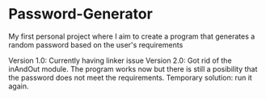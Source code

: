 # Password-Generator
My first personal project where I aim to create a program that generates a random password based on the user's requirements

Version 1.0: Currently having linker issue
Version 2.0: Got rid of the inAndOut module. The program works now but there is still a posibility that the password does not meet the requirements. Temporary solution: run it again.
